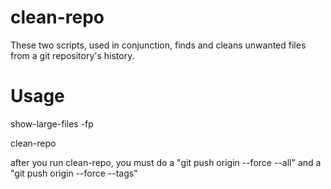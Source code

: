 clean-repo
==========

These two scripts, used in conjunction, finds and cleans unwanted files from a git repository's history.

Usage
=====

show-large-files -fp

clean-repo <absolute filepath of files>

after you run clean-repo, you must do a "git push origin --force --all" and a "git push origin --force --tags"
